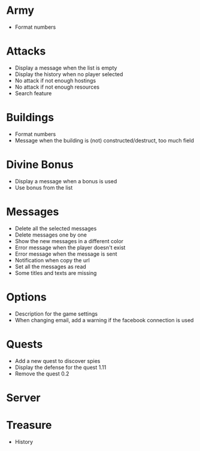 # Army
* Format numbers

# Attacks
* Display a message when the list is empty
* Display the history when no player selected
* No attack if not enough hostings
* No attack if not enough resources
* Search feature

# Buildings
* Format numbers
* Message when the building is (not) constructed/destruct, too much field

# Divine Bonus
* Display a message when a bonus is used
* Use bonus from the list

# Messages
* Delete all the selected messages
* Delete messages one by one
* Show the new messages in a different color
* Error message when the player doesn't exist
* Error message when the message is sent
* Notification when copy the url
* Set all the messages as read
* Some titles and texts are missing

# Options
* Description for the game settings
* When changing email, add a warning if the facebook connection is used

# Quests
* Add a new quest to discover spies
* Display the defense for the quest 1.11
* Remove the quest 0.2

# Server

# Treasure
* History
